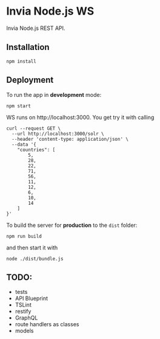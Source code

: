 # Invia Node.js WS

Invia Node.js REST API.

## Installation

```
npm install
```

## Deployment

To run the app in **development** mode:

```
npm start
```

WS runs on http://localhost:3000. You get try it with calling

```
curl --request GET \
  --url http://localhost:3000/solr \
  --header 'content-type: application/json' \
  --data '{
	"countries": [
		5,
		28,
		22,
		71,
		56,
		11,
		12,
		6,
		10,
		14
	]
}'
```

To build the server for **production** to the `dist` folder:

```
npm run build
```

and then start it with

```
node ./dist/bundle.js
```

## TODO:

* tests
* API Blueprint
* TSLint
* restify
* GraphQL
* route handlers as classes
* models
